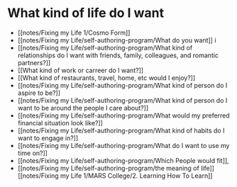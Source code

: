# What kind of life do I want

* [[notes/Fixing my Life 1/Cosmo Form]]
* [[notes/Fixing my Life/self-authoring-program/What do you want]] i
* [[notes/Fixing my Life/self-authoring-program/What kind of relationships do I want with friends, family, colleagues, and romantic partners?]]
* [[What kind of work or carreer do I want?]]
* [[What kind of restaurants, travel, home, etc would I enjoy?]]
* [[notes/Fixing my Life/self-authoring-program/What kind of person do I aspire to be?]]
* [[notes/Fixing my Life/self-authoring-program/What kind of person do I want to be around the people I care about?]]
* [[notes/Fixing my Life/self-authoring-program/What would my preferred financial situation look like?]]
* [[notes/Fixing my Life/self-authoring-program/What kind of habits do I want to engage in?]]
* [[notes/Fixing my Life/self-authoring-program/What do I want to use my time on?]]
* [[notes/Fixing my Life/self-authoring-program/Which People would fit]],
* [[notes/Fixing my Life/self-authoring-program/the meaning of life]]
[[notes/Fixing my Life 1/MARS College/2. Learning How To Learn]]